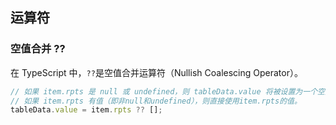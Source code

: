 <PageHeader content="Typescript 新增语法" />

## 运算符

### 空值合并 ??

在 TypeScript 中，`??`是空值合并运算符（Nullish Coalescing Operator）。

```ts
// 如果 item.rpts 是 null 或 undefined，则 tableData.value 将被设置为一个空数组[]
// 如果 item.rpts 有值（即非null和undefined），则直接使用item.rpts的值。
tableData.value = item.rpts ?? [];
```
